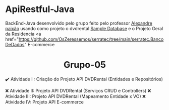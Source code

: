 # ApiRestful-Java
BackEnd-Java desenvolvido pelo grupo feito pelo professor <a href="https://github.com/aopaixao">Alexandre paixão</a> usando como projeto o dvdrental <a href="https://www.postgresqltutorial.com/postgresql-sample-database/">Sample Database</a> e o Projeto Geral da Residencia <a href="https://github.com/OsZeressemos/serratec/tree/main/serratec.BancoDeDados" E-commerce</a>
<h1 align="center">Grupo-05</h1>

✔️ Atividade I : Criação do Projeto API DVDRental (Entidades e Repositórios)

❌ Atividade II: Projeto API DVDRental (Serviços CRUD e Controllers)
❌ Atividade III: Projeto API DVDRental (Mapeamento Entidade x VO)
❌ Atividade IV: Projeto API E-commerce

